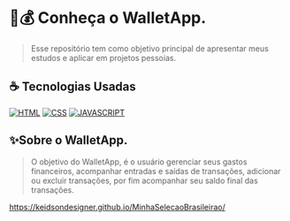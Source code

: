 # 📱💰 Conheça o WalletApp.

> Esse repositório tem como objetivo principal de apresentar meus estudos e aplicar em projetos pessoias.

## ☕ Tecnologias Usadas

[![HTML](https://img.shields.io/badge/html%20-%23323330.svg?&style=for-the-badge&logo=html&logoColor=black&color=FF8000)](#)
[![CSS](https://img.shields.io/badge/css%20-%23323330.svg?&style=for-the-badge&logo=css&logoColor=black&color=2E64FE)](#)
[![JAVASCRIPT](https://img.shields.io/badge/javascript%20-%23323330.svg?&style=for-the-badge&logo=css&logoColor=black&color=FFFF00)](#)


## ✨Sobre o WalletApp.
> O objetivo do WalletApp, é o usuário gerenciar seus gastos financeiros,
acompanhar entradas e saídas de transações, adicionar ou excluir transações,
por fim acompanhar seu saldo final das transações.

https://keidsondesigner.github.io/MinhaSelecaoBrasileirao/

